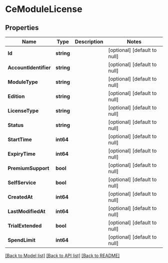 # CeModuleLicense

## Properties
Name | Type | Description | Notes
------------ | ------------- | ------------- | -------------
**Id** | **string** |  | [optional] [default to null]
**AccountIdentifier** | **string** |  | [optional] [default to null]
**ModuleType** | **string** |  | [optional] [default to null]
**Edition** | **string** |  | [optional] [default to null]
**LicenseType** | **string** |  | [optional] [default to null]
**Status** | **string** |  | [optional] [default to null]
**StartTime** | **int64** |  | [optional] [default to null]
**ExpiryTime** | **int64** |  | [optional] [default to null]
**PremiumSupport** | **bool** |  | [optional] [default to null]
**SelfService** | **bool** |  | [optional] [default to null]
**CreatedAt** | **int64** |  | [optional] [default to null]
**LastModifiedAt** | **int64** |  | [optional] [default to null]
**TrialExtended** | **bool** |  | [optional] [default to null]
**SpendLimit** | **int64** |  | [optional] [default to null]

[[Back to Model list]](../README.md#documentation-for-models) [[Back to API list]](../README.md#documentation-for-api-endpoints) [[Back to README]](../README.md)

